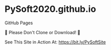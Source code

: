 # PySoft2020.github.io
GitHub Pages


🛑 Please Don't Clone or Download! 🛑

See This Site in Action At: https://bit.ly/PySoftSite
